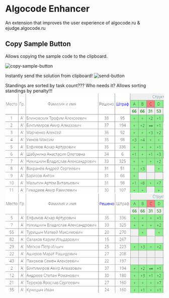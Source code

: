 # Algocode Enhancer

An extension that improves the user experience of algocode.ru & ejudge.algocode.ru

## Copy Sample Button

Allows copying the sample code to the clipboard.

![copy-sample-button](https://github.com/leokostarev/algo-code-enhancer/blob/master/screenshots/screenshot-1.png?raw=true)


Instantly send the solution from clipboard!
![send-button](https://github.com/leokostarev/algo-code-enhancer/blob/master/screenshots/screenshot-2.png?raw=true)

Standings are sorted by task count???
Who needs it?
Allows sorting standings by penalty!!!
![sort-button-1](https://github.com/leokostarev/algo-code-enhancer/blob/master/screenshots/screenshot-3.png?raw=true)
![sort-button-2](https://github.com/leokostarev/algo-code-enhancer/blob/master/screenshots/screenshot-4.png?raw=true)

